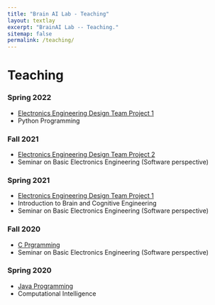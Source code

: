 ```yaml
---
title: "Brain AI Lab - Teaching"
layout: textlay
excerpt: "BrainAI Lab -- Teaching."
sitemap: false
permalink: /teaching/
---
```



# Teaching
### Spring 2022
- [Electronics Engineering Design Team Project 1](https://github.com/KNU-BrainAI-Capstone2022)
- Python Programming

### Fall 2021
- [Electronics Engineering Design Team Project 2](https://github.com/KNU-BrainAI-Capstone2021)
- Seminar on Basic Electronics Engineering (Software perspective)
 
### Spring 2021
- [Electronics Engineering Design Team Project 1](https://github.com/KNU-BrainAI-Capstone2021)
- Introduction to Brain and Cognitive Engineering
- Seminar on Basic Electronics Engineering (Software perspective)

### Fall 2020
- [C Prgramming](https://github.com/KNU-BrainAI/C_2020_Fall)
- Seminar on Basic Electronics Engineering (Software perspective)

### Spring 2020
- [Java Programming](https://github.com/KNU-BrainAI/Java_2020_Spring)
- Computational Intelligence
